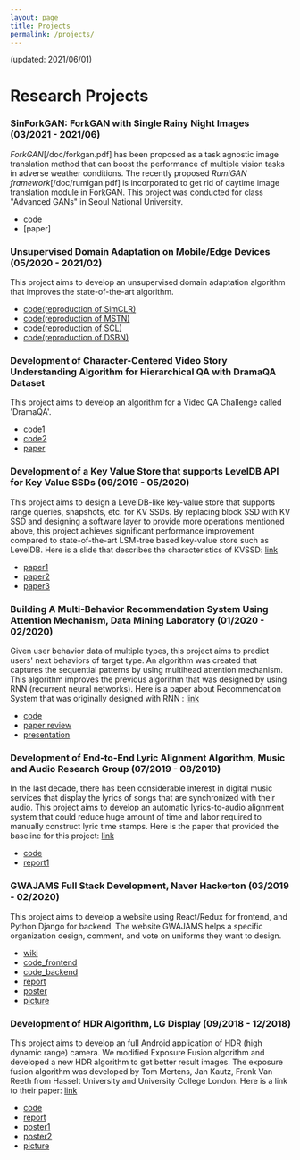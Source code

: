 ```yaml
---
layout: page
title: Projects
permalink: /projects/
---
```

(updated: 2021/06/01)

# Research Projects 
### SinForkGAN: ForkGAN with Single Rainy Night Images (03/2021 - 2021/06)
 *ForkGAN*[/doc/forkgan.pdf] has been proposed as a task agnostic image translation method that can boost the performance of multiple vision tasks
 in adverse weather conditions. The recently proposed *RumiGAN framework*[/doc/rumigan.pdf] is incorporated to get rid of daytime image translation
 module in ForkGAN. This project was conducted for class "Advanced GANs" in Seoul National University. 
 - [code](https://github.com/sally20921/SinForkGAN)
 - [paper]
 
### Unsupervised Domain Adaptation on Mobile/Edge Devices (05/2020 - 2021/02)  
This project aims to develop an unsupervised domain adaptation algorithm that improves the state-of-the-art algorithm. 
- [code(reproduction of SimCLR)](https://github.com/sally20921/simclr.git)
- [code(reproduction of MSTN)](https://github.com/sally20921/MSTN.git)
- [code(reproduction of SCL)](https://github.com/sally20921/SupervisedContrastive.git)
- [code(reproduction of DSBN)](https://github.com/sally20921/DSBN.git)

### Development of Character-Centered Video Story Understanding Algorithm for Hierarchical QA with DramaQA Dataset
This project aims to develop an algorithm for a Video QA Challenge called 'DramaQA'. 
- [code1](https://github.com/sally20921/MDANforDramaQA2019)
- [code2](https://github.com/sally20921/dramaqa2020)
- [paper](/doc/dramaQA/dramaQA_paper.pdf)

### Development of a Key Value Store that supports LevelDB API for Key Value SSDs (09/2019 - 05/2020)
This project aims to design a LevelDB-like key-value store that supports range queries, snapshots, etc. for KV SSDs. By replacing block SSD with KV SSD and designing a software layer to provide more operations mentioned above, this project achieves significant performance improvement compared to state-of-the-art LSM-tree based key-value store such as LevelDB. Here is a slide that describes the characteristics of KVSSD: [link](https://www.systor.org/2019/slides/S8P1%20Towards%20Building%20a%20High-performance,%20Scale-in%20Key-value%20Storage%20System.pdf)
- [paper1](/doc/KVSSD/LevelDB_paper.pdf) 
- [paper2](/doc/KVSSD/LevelKV.pdf)
- [paper3](/doc/KVSSD/LevelKV_star.pdf)

### Building A Multi-Behavior Recommendation System Using Attention Mechanism, Data Mining Laboratory (01/2020 - 02/2020)
Given user behavior data of multiple types, this project aims to predict users' next behaviors of target type. An algorithm was created that captures the sequential patterns by using multihead attention mechanism. This algorithm improves the previous algorithm that was designed by using RNN (recurrent neural networks). Here is a paper about Recommendation System that was originally designed with RNN : [link](https://arxiv.org/pdf/1511.06939.pdf)
- [code](https://github.com/sally20921/Multi-Behavior-Recommendation-System)
- [paper review](/doc/ATRank/paper_review.pdf)
- [presentation](/doc/ATRank/presentation.pdf)

### Development of End-to-End Lyric Alignment Algorithm, Music and Audio Research Group (07/2019 - 08/2019)
In the last decade, there has been considerable interest in digital music services that display the lyrics of songs that are synchronized with their audio. This project aims to develop an automatic lyrics-to-audio alignment system that could reduce huge amount of time and labor required to manually construct lyric time stamps. Here is the paper that provided the baseline for this project: [link](https://arxiv.org/pdf/1902.06797.pdf)
- [code](https://github.com/sally20921/lyric_alignment.git)
- [report1](/doc/LyricAlignment/report1.pdf)

### GWAJAMS Full Stack Development, Naver Hackerton (03/2019 - 02/2020)
This project aims to develop a website using React/Redux for frontend, and Python Django for backend. 
The website GWAJAMS helps a specific organization design, comment, and vote on uniforms they want to design.

- [wiki](https://github.com/swapp201901-team9/frontend/wiki/Design-and-Planning)
- [code_frontend](https://github.com/swapp201901-team9/frontend)
- [code_backend](https://github.com/swapp201901-team9/backend)
- [report](/doc/GWAJAMS/paper.pdf)
- [poster](/doc/GWAJAMS/poster.png)
- [picture](/doc/GWAJAMS/pic.jpeg)

### Development of HDR Algorithm, LG Display (09/2018 - 12/2018)
This project aims to develop an full Android application of HDR (high dynamic range) camera. 
We modified Exposure Fusion algorithm and developed a new HDR algorithm to get better result images. 
The exposure fusion algorithm was developed by Tom Mertens, Jan Kautz, Frank Van Reeth from Hasselt University and University College London. Here is a link to their paper: [link](https://mericam.github.io/papers/exposure_fusion_reduced.pdf)

- [code](https://github.com/peterhyun/ExposureFusion_Android) 
- [report](/doc/HDR/HDR_paper.pdf)
- [poster1](/doc/HDR/presentation1.jpeg)
- [poster2](/doc/HDR/presentation2.jpeg)
- [picture](/doc/HDR/pic.jpeg)
